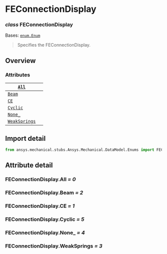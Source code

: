 <a id="feconnectiondisplay"></a>

# FEConnectionDisplay

<a id="FEConnectionDisplay"></a>

### *class* FEConnectionDisplay

Bases: [`enum.Enum`](https://docs.python.org/3/library/enum.html#enum.Enum)

> Specifies the FEConnectionDisplay.

> <!-- !! processed by numpydoc !! -->

<a id="overview"></a>

## Overview

### Attributes

| [`All`](#FEConnectionDisplay.All)                                     |    |
|-----------------------------------------------------------------------|----|
| [`Beam`](../../../ACT/Automation/Mechanical/Connections/Beam.md#Beam) |    |
| [`CE`](#FEConnectionDisplay.CE)                                       |    |
| [`Cyclic`](#FEConnectionDisplay.Cyclic)                               |    |
| [`None_`](#FEConnectionDisplay.None_)                                 |    |
| [`WeakSprings`](#FEConnectionDisplay.WeakSprings)                     |    |

<a id="import-detail"></a>

## Import detail

```python
from ansys.mechanical.stubs.Ansys.Mechanical.DataModel.Enums import FEConnectionDisplay
```

<a id="attribute-detail"></a>

## Attribute detail

<a id="FEConnectionDisplay.All"></a>

### FEConnectionDisplay.All *= 0*

<a id="FEConnectionDisplay.Beam"></a>

### FEConnectionDisplay.Beam *= 2*

<a id="FEConnectionDisplay.CE"></a>

### FEConnectionDisplay.CE *= 1*

<a id="FEConnectionDisplay.Cyclic"></a>

### FEConnectionDisplay.Cyclic *= 5*

<a id="FEConnectionDisplay.None_"></a>

### FEConnectionDisplay.None_ *= 4*

<a id="FEConnectionDisplay.WeakSprings"></a>

### FEConnectionDisplay.WeakSprings *= 3*
